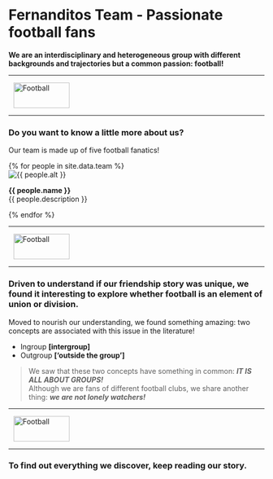 
# Fernanditos Team - Passionate football fans

**We are an interdisciplinary and heterogeneous group with different backgrounds and trajectories but a common passion: football!**

<div class="d-flex align-items-center my-4">
  <hr class="flex-grow-1">
  <img src="{{ '/assets/images/separator.png' | relative_url }}" alt="Football" style="width: 110px; height: 50px; margin: 0 10px;">
  <hr class="flex-grow-1">
</div>

### Do you want to know a little more about us?

Our team is made up of five football fanatics!  

<div class="container">
    {% for people in site.data.team %}
        <div class="row py-2 justify-content-left">
            <div class="col-2">
                <img src="{{ people.url_img }}" alt="{{ people.alt }}" style="vertical-align: middle;">
            </div>
            <div class="col-10">
                <p> <strong>{{ people.name }}</strong><br>{{ people.description }}</p>
            </div>
        </div>
    {% endfor %}
</div>

<div class="d-flex align-items-center my-4">
  <hr class="flex-grow-1">
  <img src="{{ '/assets/images/separator.png' | relative_url }}" alt="Football" style="width: 110px; height: 50px; margin: 0 10px;">
  <hr class="flex-grow-1">
</div>

### Driven to understand if our friendship story was unique, we found it interesting **to explore whether football is an element of union or division.** 

Moved to nourish our understanding, we found something amazing: two concepts are associated with this issue in the literature!
  - Ingroup **[intergroup]**
  - Outgroup **[‘outside the group’]**

>We saw that these two concepts have something in common: **_IT IS ALL ABOUT GROUPS!_**
><br>Although we are fans of different football clubs, we share another thing: **_we are not lonely watchers!_**

<div class="d-flex align-items-center my-4">
  <hr class="flex-grow-1">
  <img src="{{ '/assets/images/separator.png' | relative_url }}" alt="Football" style="width: 110px; height: 50px; margin: 0 10px;">
  <hr class="flex-grow-1">
</div>

### To find out everything we discover, keep reading our story.
